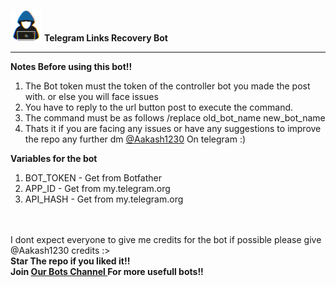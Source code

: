 <picture><img src = "https://github.com/0xAbdulKhalid/0xAbdulKhalid/raw/main/assets/mdImages/about_me.gif" width = 50px></picture> <b> Telegram Links Recovery Bot</b><br>


<hr>

<b>Notes Before using this bot!!</b><br>
1) The Bot token must the token of the controller bot you made the post with. or else you will face issues<br>
2) You have to reply to the url button post to execute the command.<br>
3) The command must be as follows /replace old_bot_name new_bot_name<br>
4) Thats it if you are facing any issues or have any suggestions to improve the repo any further dm <a href="https://t.me/Aakash1230">@Aakash1230</a> On telegram :)<br>


<b>Variables for the bot</b><br>

1) BOT_TOKEN - Get from Botfather<br>
2) APP_ID - Get from my.telegram.org<br>
3) API_HASH - Get from my.telegram.org<br><br><br>


I dont expect everyone to give me credits for the bot if possible please give @Aakash1230 credits :><br>
<b> Star The repo if you liked it!!</b><br>
<b>Join <a href="https://t.me/The_Bots_Wallah">Our Bots Channel </a> For more usefull bots!!</b><br>
